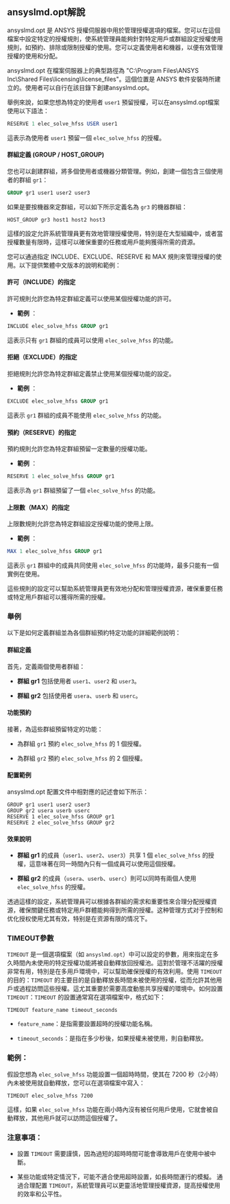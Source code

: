 ansyslmd.opt解說
---

ansyslmd.opt 是 ANSYS 授權伺服器中用於管理授權選項的檔案。您可以在這個檔案中設定特定的授權規則，使系統管理員能夠針對特定用戶或群組設定授權使用規則，如預約、排除或限制授權的使用。您可以定義使用者和機器，以便有效管理授權的使用和分配。

ansyslmd.opt 在檔案伺服器上的典型路徑為 "C:\Program Files\ANSYS Inc\Shared Files\licensing\license_files"。這個位置是 ANSYS 軟件安裝時所建立的。使用者可以自行在該目錄下創建ansyslmd.opt。

舉例來說，如果您想為特定的使用者 `user1` 預留授權，可以在ansyslmd.opt檔案使用以下語法：

```sql
RESERVE 1 elec_solve_hfss USER user1
```
這表示為使用者 `user1` 預留一個 `elec_solve_hfss` 的授權。

#### 群組定義 (GROUP / HOST_GROUP)
您也可以創建群組，將多個使用者或機器分類管理。例如，創建一個包含三個使用者的群組 `gr1`：

```sql
GROUP gr1 user1 user2 user3
```
如果是要按機器來定群組，可以如下所示定義名為 `gr3` 的機器群組：

```Copy code
HOST_GROUP gr3 host1 host2 host3
```

這樣的設定允許系統管理員更有效地管理授權使用，特別是在大型組織中，或者當授權數量有限時，這樣可以確保重要的任務或用戶能夠獲得所需的資源。

您可以通過指定 INCLUDE、EXCLUDE、RESERVE 和 MAX 規則來管理授權的使用。以下提供繁體中文版本的說明和範例：

#### 許可（INCLUDE）的指定 

許可規則允許您為特定群組定義可以使用某個授權功能的許可。
 
- **範例** ：

```sql
INCLUDE elec_solve_hfss GROUP gr1
```
這表示只有 `gr1` 群組的成員可以使用 `elec_solve_hfss` 的功能。

#### 拒絕（EXCLUDE）的指定 

拒絕規則允許您為特定群組定義禁止使用某個授權功能的設定。
 
- **範例** ：

```sql
EXCLUDE elec_solve_hfss GROUP gr1
```
這表示 `gr1` 群組的成員不能使用 `elec_solve_hfss` 的功能。

#### 預約（RESERVE）的指定 

預約規則允許您為特定群組預留一定數量的授權功能。
 
- **範例** ：

```sql
RESERVE 1 elec_solve_hfss GROUP gr1
```
這表示為 `gr1` 群組預留了一個 `elec_solve_hfss` 的功能。

#### 上限數（MAX）的指定 

上限數規則允許您為特定群組設定授權功能的使用上限。
 
- **範例** ：

```sql
MAX 1 elec_solve_hfss GROUP gr1
```
這表示 `gr1` 群組中的成員共同使用 `elec_solve_hfss` 的功能時，最多只能有一個實例在使用。

這些規則的設定可以幫助系統管理員更有效地分配和管理授權資源，確保重要任務或特定用戶群組可以獲得所需的授權。

### 舉例
以下是如何定義群組並為各個群組預約特定功能的詳細範例說明：

#### 群組定義 

首先，定義兩個使用者群組：
 
- **群組 gr1**  包括使用者 `user1`、`user2` 和 `user3`。
 
- **群組 gr2**  包括使用者 `usera`、`userb` 和 `userc`。

#### 功能預約 

接著，為這些群組預留特定的功能：
 
- 為群組 `gr1` 預約 `elec_solve_hfss` 的 1 個授權。
 
- 為群組 `gr2` 預約 `elec_solve_hfss` 的 2 個授權。

#### 配置範例 

ansyslmd.opt 配置文件中相對應的記述會如下所示：


```plaintext
GROUP gr1 user1 user2 user3
GROUP gr2 usera userb userc
RESERVE 1 elec_solve_hfss GROUP gr1
RESERVE 2 elec_solve_hfss GROUP gr2
```

#### 效果說明 
 
- **群組 gr1**  的成員（`user1`、`user2`、`user3`）共享 1 個 `elec_solve_hfss` 的授權，這意味著在同一時間內只有一個成員可以使用這個授權。
 
- **群組 gr2**  的成員（`usera`、`userb`、`userc`）則可以同時有兩個人使用 `elec_solve_hfss` 的授權。

透過這樣的設定，系統管理員可以根據各群組的需求和重要性來合理分配授權資源，確保關鍵任務或特定用戶群體能夠得到所需的授權。这种管理方式对于控制和优化授权使用尤其有效，特别是在资源有限的情况下。


### TIMEOUT參數
`TIMEOUT` 是一個選項檔案（如 `ansyslmd.opt`）中可以設定的參數，用來指定在多久時間內未使用的特定授權功能將被自動釋放回授權池。這對於管理不活躍的授權非常有用，特別是在多用戶環境中，可以幫助確保授權的有效利用。使用 `TIMEOUT` 的目的：`TIMEOUT` 的主要目的是自動釋放長時間未被使用的授權，從而允許其他用戶或過程訪問這些授權。這尤其重要於需要高度動態共享授權的環境中。如何設置 `TIMEOUT`：`TIMEOUT` 的設置通常寫在選項檔案中，格式如下：

```plaintext
TIMEOUT feature_name timeout_seconds
```
 
- `feature_name`：是指需要設置超時的授權功能名稱。
 
- `timeout_seconds`：是指在多少秒後，如果授權未被使用，則自動釋放。

### 範例： 
假設您想為 `elec_solve_hfss` 功能設置一個超時時間，使其在 7200 秒（2小時）內未被使用就自動釋放，您可以在選項檔案中寫入：

```plaintext
TIMEOUT elec_solve_hfss 7200
```
這樣，如果 `elec_solve_hfss` 功能在兩小時內沒有被任何用戶使用，它就會被自動釋放，其他用戶就可以訪問這個授權了。
### 注意事項： 
 
- 設置 `TIMEOUT` 需要謹慎，因為過短的超時時間可能會導致用戶在使用中被中斷。

- 某些功能或特定情況下，可能不適合使用超時設置，如長時間運行的模擬。
通過合理配置 `TIMEOUT`，系統管理員可以更靈活地管理授權資源，提高授權使用的效率和公平性。
